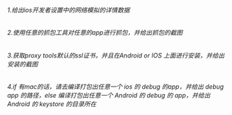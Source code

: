 ###### 1.给出ios开发者设置中的网络模拟的详情数据

###### 2.使用任意的抓包工具对任意的app进行抓包，并给出抓包的截图

###### 3.获取proxy tools默认的ssl证书，并且在Android or IOS 上面进行安装，并给出安装的截图

###### 4.if 有mac的话，请去编译打包出任意一个 ios 的 debug 的app，并给出 debug app 的路径，else 编译打包出任意一个 Android 的 debug 的 app，并给出 Android 的 keystore 的目录所在
